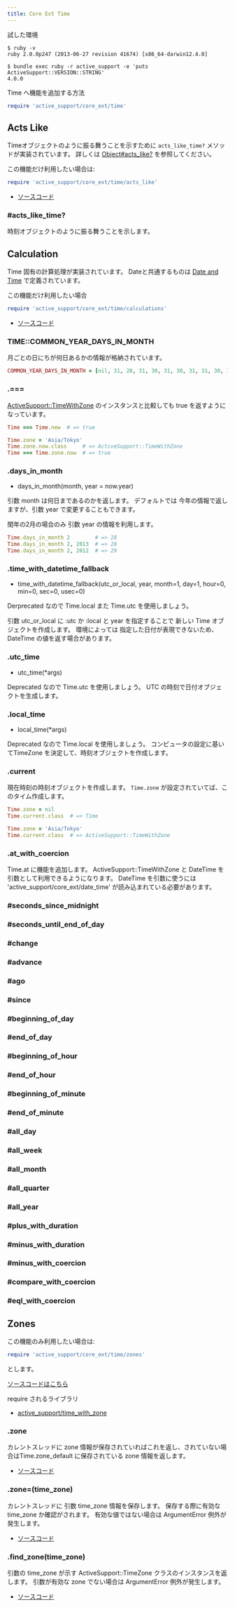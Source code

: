 ```yaml
---
title: Core Ext Time
---
```


試した環境

```
$ ruby -v
ruby 2.0.0p247 (2013-06-27 revision 41674) [x86_64-darwin12.4.0]
```

```
$ bundle exec ruby -r active_support -e 'puts ActiveSupport::VERSION::STRING'
4.0.0
```

Time へ機能を追加する方法

```ruby
require 'active_support/core_ext/time'
```

Acts Like
--------------------------------------------------------------------------------

Timeオブジェクトのように振る舞うことを示すために `acts_like_time?` メソッドが実装されています。
詳しくは [Object#acts_like?](/active_support/core_ext/object/#acts-like) を参照してください。

この機能だけ利用したい場合は:

```ruby
require 'active_support/core_ext/time/acts_like'
```

* [ソースコード](https://github.com/rails/rails/blob/v4.0.0/activesupport/lib/active_support/core_ext/time/acts_like.rb)

### #acts_like_time?

時刻オブジェクトのように振る舞うことを示します。

Calculation
--------------------------------------------------------------------------------

Time 固有の計算処理が実装されています。
Dateと共通するものは [Date and Time](/active_support/core_ext/date_and_time/) で定義されています。

この機能だけ利用したい場合

```ruby
require 'active_support/core_ext/time/calculations'
```

* [ソースコード](https://github.com/rails/rails/blob/v4.0.0/activesupport/lib/active_support/core_ext/time/calculations.rb)

### TIME::COMMON_YEAR_DAYS_IN_MONTH

月ごとの日にちが何日あるかの情報が格納されています。

```ruby
COMMON_YEAR_DAYS_IN_MONTH = [nil, 31, 28, 31, 30, 31, 30, 31, 31, 30, 31, 30, 31]
```

### .===

[ActiveSupport::TimeWithZone](/active_support/time_with_zone) のインスタンスと比較しても true を返すようになっています。


```ruby
Time === Time.new  # => true

Time.zone = 'Asia/Tokyo'
Time.zone.now.class     # => ActiveSupport::TimeWithZone
Time === Time.zone.now  # => true
```

### .days_in_month

* days_in_month(month, year = now.year)

引数 month は何日まであるのかを返します。
デフォルトでは 今年の情報で返しますが、引数 year で変更することもできます。

閏年の2月の場合のみ 引数 year の情報を利用します。

```ruby
Time.days_in_month 2        # => 28
Time.days_in_month 2, 2013  # => 28
Time.days_in_month 2, 2012  # => 29
```

### .time_with_datetime_fallback

* time_with_datetime_fallback(utc_or_local, year, month=1, day=1, hour=0, min=0, sec=0, usec=0)

Derprecated なので Time.local また Time.utc を使用しましょう。

引数 utc_or_local に :utc か :local と year を指定することで 新しい Time オブジェクトを作成します。
環境によっては 指定した日付が表現できないため、DateTime の値を返す場合があります。

### .utc_time

* utc_time(*args)

Deprecated なので Time.utc を使用しましょう。
UTC の時刻で日付オブジェクトを生成します。

### .local_time

* local_time(*args)

Deprecated なので Time.local を使用しましょう。
コンピュータの設定に基いてTimeZone を決定して、時刻オブジェクトを作成します。

### .current

現在時刻の時刻オブジェクトを作成します。
`Time.zone` が設定されていてば、このタイム作成します。

```ruby
Time.zone = nil
Time.current.class  # => Time

Time.zone = 'Asia/Tokyo'
Time.current.class  # => ActiveSupport::TimeWithZone
```

### .at_with_coercion

Time.at に機能を追加します。
ActiveSupport::TimeWithZone と DateTime を引数として利用できるようになります。
DateTime を引数に使うには 'active_support/core_ext/date_time' が読み込まれている必要があります。

### #seconds_since_midnight

### #seconds_until_end_of_day

### #change

### #advance

### #ago

### #since

### #beginning_of_day

### #end_of_day

### #beginning_of_hour

### #end_of_hour

### #beginning_of_minute

### #end_of_minute

### #all_day

### #all_week

### #all_month

### #all_quarter

### #all_year

### #plus_with_duration

### #minus_with_duration

### #minus_with_coercion

### #compare_with_coercion

### #eql_with_coercion


Zones
--------------------------------------------------------------------------------

この機能のみ利用したい場合は:

```ruby
require 'active_support/core_ext/time/zones'
```

とします。

[ソースコードはこちら](https://github.com/rails/rails/blob/v4.0.0.rc1/activesupport/lib/active_support/core_ext/time/zones.rb)

require されるライブラリ

* [active_support/time_with_zone](active_support/time_with_zone)

### .zone

カレントスレッドに zone 情報が保存されていればこれを返し、されていない場合はTime.zone_default に保存されている zone 情報を返します。

* [ソースコード](https://github.com/rails/rails/blob/v4.0.0.rc1/activesupport/lib/active_support/core_ext/time/zones.rb#L7-L11)

### .zone=(time_zone)

カレントスレッドに 引数 time_zone 情報を保存します。
保存する際に有効な time_zone か確認がされます。
有効な値ではない場合は ArgumentError 例外が発生します。

* [ソースコード](https://github.com/rails/rails/blob/v4.0.0.rc1/activesupport/lib/active_support/core_ext/time/zones.rb#L13-L38)

### .find_zone(time_zone)

引数の time_zone が示す ActiveSupport::TimeZone クラスのインスタンスを返します。
引数が有効な zone でない場合は ArgumentError 例外が発生します。

* [ソースコード](https://github.com/rails/rails/blob/v4.0.0.rc1/activesupport/lib/active_support/core_ext/time/zones.rb#L51-L70)
